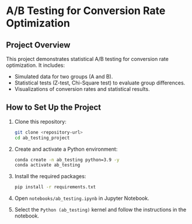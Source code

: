# A/B Testing for Conversion Rate Optimization

## Project Overview
This project demonstrates statistical A/B testing for conversion rate optimization. It includes:
- Simulated data for two groups (A and B).
- Statistical tests (Z-test, Chi-Square test) to evaluate group differences.
- Visualizations of conversion rates and statistical results.

## How to Set Up the Project
1. Clone this repository:
   ```bash
   git clone <repository-url>
   cd ab_testing_project
2. Create and activate a Python environment:
   ```bash
   conda create -n ab_testing python=3.9 -y
   conda activate ab_testing
3. Install the required packages:
   ```bash
   pip install -r requirements.txt
4. Open `notebooks/ab_testing.ipynb` in Jupyter Notebook.

5. Select the `Python (ab_testing)` kernel and follow the instructions in the notebook.
